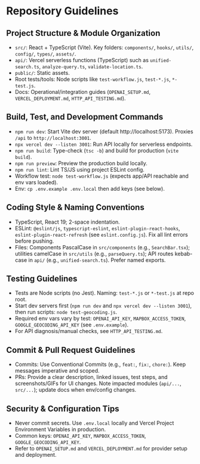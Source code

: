# Repository Guidelines

## Project Structure & Module Organization
- `src/`: React + TypeScript (Vite). Key folders: `components/`, `hooks/`, `utils/`, `config/`, `types/`, `assets/`.
- `api/`: Vercel serverless functions (TypeScript) such as `unified-search.ts`, `analyze-query.ts`, `validate-location.ts`.
- `public/`: Static assets.
- Root tests/tools: Node scripts like `test-workflow.js`, `test-*.js`, `*-test.js`.
- Docs: Operational/integration guides (`OPENAI_SETUP.md`, `VERCEL_DEPLOYMENT.md`, `HTTP_API_TESTING.md`).

## Build, Test, and Development Commands
- `npm run dev`: Start Vite dev server (default http://localhost:5173). Proxies `/api` to `http://localhost:3001`.
- `npx vercel dev --listen 3001`: Run API locally for serverless endpoints.
- `npm run build`: Type-check (`tsc -b`) and build for production (`vite build`).
- `npm run preview`: Preview the production build locally.
- `npm run lint`: Lint TS/JS using project ESLint config.
- Workflow test: `node test-workflow.js` (expects app/API reachable and env vars loaded).
- Env: `cp .env.example .env.local` then add keys (see below).

## Coding Style & Naming Conventions
- TypeScript, React 19; 2-space indentation.
- ESLint: `@eslint/js`, `typescript-eslint`, `eslint-plugin-react-hooks`, `eslint-plugin-react-refresh` (see `eslint.config.js`). Fix all lint errors before pushing.
- Files: Components PascalCase in `src/components` (e.g., `SearchBar.tsx`); utilities camelCase in `src/utils` (e.g., `parseQuery.ts`); API routes kebab-case in `api/` (e.g., `unified-search.ts`). Prefer named exports.

## Testing Guidelines
- Tests are Node scripts (no Jest). Naming: `test-*.js` or `*-test.js` at repo root.
- Start dev servers first (`npm run dev` and `npx vercel dev --listen 3001`), then run scripts: `node test-geocoding.js`.
- Required env vars vary by test: `OPENAI_API_KEY`, `MAPBOX_ACCESS_TOKEN`, `GOOGLE_GEOCODING_API_KEY` (see `.env.example`).
- For API diagnosis/manual checks, see `HTTP_API_TESTING.md`.

## Commit & Pull Request Guidelines
- Commits: Use Conventional Commits (e.g., `feat:`, `fix:`, `chore:`). Keep messages imperative and scoped.
- PRs: Provide a clear description, linked issues, test steps, and screenshots/GIFs for UI changes. Note impacted modules (`api/...`, `src/...`); update docs when env/config changes.

## Security & Configuration Tips
- Never commit secrets. Use `.env.local` locally and Vercel Project Environment Variables in production.
- Common keys: `OPENAI_API_KEY`, `MAPBOX_ACCESS_TOKEN`, `GOOGLE_GEOCODING_API_KEY`.
- Refer to `OPENAI_SETUP.md` and `VERCEL_DEPLOYMENT.md` for provider setup and deployment.
